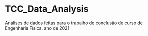 # TCC_Data_Analysis
Análises de dados feitas para o trabalho de conclusão de curso de Engenharia Física. ano de 2021

